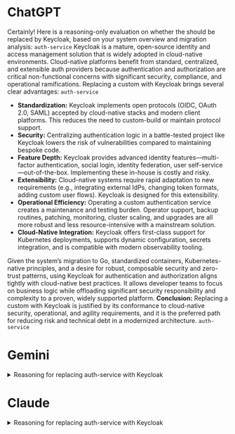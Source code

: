 # ChatGPT

Certainly! Here is a reasoning-only evaluation on whether the should be replaced by Keycloak, based
on your system overview and migration analysis: `auth-service`
Keycloak is a mature, open-source identity and access management solution that is widely adopted in
cloud-native environments. Cloud-native platforms benefit from standard, centralized, and extensible
auth providers because authentication and authorization are critical non-functional concerns with
significant security, compliance, and operational ramifications.
Replacing a custom with Keycloak brings several clear advantages: `auth-service`

- **Standardization:** Keycloak implements open protocols (OIDC, OAuth 2.0, SAML) accepted by
  cloud-native stacks and modern client platforms. This reduces the need to custom-build or maintain
  protocol support.
- **Security:** Centralizing authentication logic in a battle-tested project like Keycloak lowers
  the risk of vulnerabilities compared to maintaining bespoke code.
- **Feature Depth:** Keycloak provides advanced identity features—multi-factor authentication,
  social login, identity federation, user self-service—out-of-the-box. Implementing these in-house
  is costly and risky.
- **Extensibility:** Cloud-native systems require rapid adaptation to new requirements (e.g.,
  integrating external IdPs, changing token formats, adding custom user flows). Keycloak is designed
  for this extensibility.
- **Operational Efficiency:** Operating a custom authentication service creates a maintenance and
  testing burden. Operator support, backup routines, patching, monitoring, cluster scaling, and
  upgrades are all more robust and less resource-intensive with a mainstream solution.
- **Cloud-Native Integration:** Keycloak offers first-class support for Kubernetes deployments,
  supports dynamic configuration, secrets integration, and is compatible with modern observability
  tooling.

Given the system’s migration to Go, standardized containers, Kubernetes-native principles, and a
desire for robust, composable security and zero-trust patterns, using Keycloak for authentication
and authorization aligns tightly with cloud-native best practices. It allows developer teams to
focus on business logic while offloading significant security responsibility and complexity to a
proven, widely supported platform.
**Conclusion:**
Replacing a custom with Keycloak is justified by its conformance to cloud-native security,
operational, and agility requirements, and it is the preferred path for reducing risk and technical
debt in a modernized architecture. `auth-service`

# Gemini

<details>
<summary>Reasoning for replacing auth-service with Keycloak</summary>

Yes, replacing the custom `auth-service` with a dedicated, off-the-shelf Identity and Access
Management (IAM) solution like Keycloak is the standard and highly recommended best practice for a
modern, cloud-native architecture. The reasoning is as follows:

* **Reduces Development and Maintenance Burden:** Building, and more importantly, maintaining a
  secure, robust, and feature-rich authentication service is a significant undertaking. Using
  Keycloak frees the development team from reinventing the wheel and allows them to focus on the
  core business logic of the Insurance Hub. The complexities of password policies, token management,
  and security patching are handled by a dedicated, battle-tested system.

* **Comprehensive, Standard-Based Feature Set:** Keycloak provides a vast array of features
  out-of-the-box that would be time-consuming and difficult to implement correctly in a custom
  service. This includes:
    * **OpenID Connect (OIDC) and OAuth 2.0:** Industry-standard protocols for authentication and
      authorization that ensure interoperability.
    * **Single Sign-On (SSO):** Centralized login across multiple applications and services.
    * **User Federation:** Integration with existing user directories like LDAP or Active Directory.
    * **Social Logins:** Built-in support for login with Google, Facebook, GitHub, etc.
    * **Multi-Factor Authentication (MFA):** Enhances security with minimal configuration.
    * **Advanced User and Role Management:** A full-featured admin console and API for managing
      users, groups, roles, and permissions.

* **Superior Security:** Authentication is a critical security component. Keycloak is an open-source
  project with a large community and dedicated security focus. It is rigorously tested and has
  established procedures for identifying and patching vulnerabilities. A custom-built service
  carries a much higher risk of containing subtle but critical security flaws.

* **Excellent Cloud-Native Integration:** Keycloak is designed to run in containerized, orchestrated
  environments like Kubernetes. It provides official Docker images and Helm charts for easy
  deployment. Its reliance on standard JWTs for tokens makes it trivial for the new Go microservices
  and any API Gateway to perform token validation, fitting perfectly into the target architecture.

* **Enforces Clean Separation of Concerns:** It allows the system to treat identity and access
  management as a separate, centralized concern. The application microservices are no longer
  responsible for how a user is authenticated; they only need to know *who* the user is and what
  they are *authorized to do* by validating a token. This aligns perfectly with microservice
  principles.

</details>

# Claude

<details>
<summary>Reasoning for replacing auth-service with Keycloak</summary>

### Current State Analysis

The `auth-service` existing is a custom implementation built with Micronaut Security that handles 
basic authentication functionality:

- Simple username/password authentication against a database
- JWT token generation and validation
- Basic user profile management (login, avatar, product codes)
- Custom authentication provider logic

### Why Keycloak is the Right Choice

**1. Security and Compliance**

- Keycloak is a mature, battle-tested identity and access management solution with extensive
  security auditing
- Regular security updates and patches from Red Hat and the open-source community
- Built-in protection against common vulnerabilities (OWASP Top 10)
- Comprehensive audit logging and compliance features

**2. Cloud-Native Architecture Alignment**

- Designed specifically for containerized, microservices environments
- Native Kubernetes support with official operators and Helm charts
- Follows 12-factor app principles with externalized configuration
- Horizontal scaling capabilities that align with the target Kubernetes-first deployment model

**3. Feature Richness Beyond Current Capabilities**

- OAuth 2.0 and OpenID Connect support out of the box
- Multifactor authentication (MFA) capabilities
- Social login integration (Google, Facebook, etc.)
- Single Sign-On (SSO) across multiple applications
- User federation with LDAP/Active Directory
- Fine-grained authorization policies and role-based access control (RBAC)

**4. Operational Simplicity**

- Eliminates the need to maintain custom authentication logic
- Reduces security-related development overhead
- Provides admin UI for user management, reducing operational burden
- Standard protocols mean easier integration with third-party tools and services

**5. Technology Stack Compatibility**

- Keycloak integrates seamlessly with Go microservices through standard JWT token validation
- Compatible with gRPC and REST APIs through standard Authorization headers
- Supports the target observability stack (OpenTelemetry, Prometheus metrics)
- Can be deployed alongside other cloud-native components in Kubernetes

**6. Migration Path Alignment**

- Replacing a custom Java service with a standard solution reduces the overall migration complexity
- Allows the team to focus Go development efforts on core business logic rather than authentication
  infrastructure
- Supports the strategic goal of leveraging proven, maintained solutions over custom implementations

**7. Scalability and Performance**

- Built for high-availability deployments with clustering support
- Optimized for performance in distributed systems
- Caching mechanisms for token validation to reduce database load
- Supports the target system's scalability requirements

</details>
